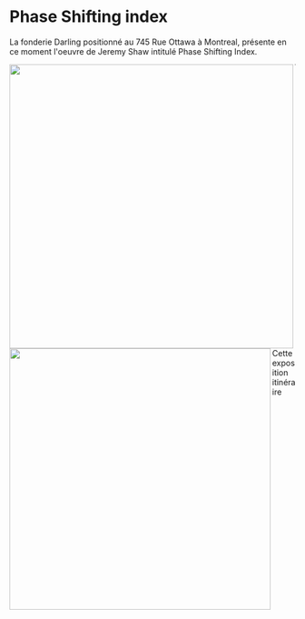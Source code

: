 # Phase Shifting index
La fonderie Darling positionné au 745 Rue Ottawa à Montreal, présente en ce moment l'oeuvre de Jeremy Shaw intitulé Phase Shifting Index.

<img align="left" width="500" src="media/pamphlet_oeuvre.JPG">
<img align="left" width="460" src="media/entree_fonderie.JPG">  


----


Cette exposition itinéraire 

